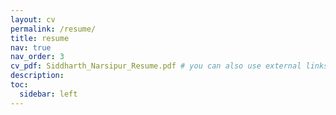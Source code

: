 ```yaml
---
layout: cv
permalink: /resume/
title: resume
nav: true
nav_order: 3
cv_pdf: Siddharth_Narsipur_Resume.pdf # you can also use external links here
description:
toc:
  sidebar: left
---
```

